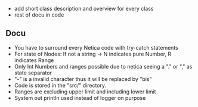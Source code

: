 * add short class description and overview for every class
* rest of docu in code

## Docu
* You have to surround every Netica code with try-catch statements 
* For state of Nodes: If not a string -> N indicates pure Number, R indicates Range
* Only Int Numbers and ranges possible due to netica seeing a "." or "," as state separator 
* "-" is a invalid character thus it will be replaced by "bis"
* Code is stored in the "src/" directory. 
* Ranges are excluding upper limit and including lower limit
* System out println used instead of logger on purpose  